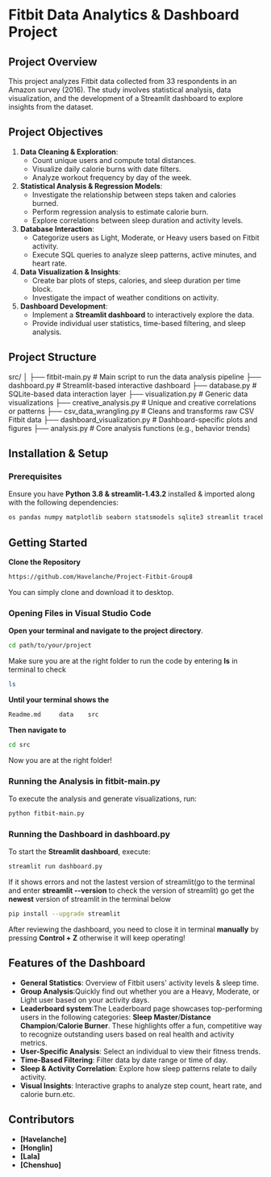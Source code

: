# Fitbit Data Analytics & Dashboard Project

## Project Overview
This project analyzes Fitbit data collected from 33 respondents in an Amazon survey (2016). The study involves statistical analysis, data visualization, and the development of a Streamlit dashboard to explore insights from the dataset.

## Project Objectives
1. **Data Cleaning & Exploration**:
   - Count unique users and compute total distances.
   - Visualize daily calorie burns with date filters.
   - Analyze workout frequency by day of the week.
2. **Statistical Analysis & Regression Models**:
   - Investigate the relationship between steps taken and calories burned.
   - Perform regression analysis to estimate calorie burn.
   - Explore correlations between sleep duration and activity levels.
3. **Database Interaction**:
   - Categorize users as Light, Moderate, or Heavy users based on Fitbit activity.
   - Execute SQL queries to analyze sleep patterns, active minutes, and heart rate.
4. **Data Visualization & Insights**:
   - Create bar plots of steps, calories, and sleep duration per time block.
   - Investigate the impact of weather conditions on activity.
5. **Dashboard Development**:
   - Implement a **Streamlit dashboard** to interactively explore the data.
   - Provide individual user statistics, time-based filtering, and sleep analysis.
     
## Project Structure

src/
│
├── fitbit-main.py               # Main script to run the data analysis pipeline
├── dashboard.py                 # Streamlit-based interactive dashboard
├── database.py                  # SQLite-based data interaction layer
├── visualization.py            # Generic data visualizations
├── creative_analysis.py        # Unique and creative correlations or patterns
├── csv_data_wrangling.py       # Cleans and transforms raw CSV Fitbit data
├── dashboard_visualization.py  # Dashboard-specific plots and figures
├── analysis.py                 # Core analysis functions (e.g., behavior trends)



## Installation & Setup
### Prerequisites
Ensure you have **Python 3.8 & streamlit-1.43.2** installed & imported along with the following dependencies:
```bash
os pandas numpy matplotlib seaborn statsmodels sqlite3 streamlit traceback stats  matplotlib.cm matplotlib.pyplot statsmodels.api shapiro plotly.express statsmodels.formula.api 
```
## Getting Started
**Clone the Repository**
```bash
https://github.com/Havelanche/Project-Fitbit-Group8
```
You can simply clone and download it to desktop.

### Opening Files in Visual Studio Code
**Open your terminal and navigate to the project directory**.
```bash
cd path/to/your/project
```
Make sure you are at the right folder to run the code by entering **ls** in terminal to check
```bash
ls
```
**Until your terminal shows the**
```bash 
Readme.md     data    src
```
**Then navigate to**
```bash
cd src
```
Now you are at the right folder!
### Running the Analysis in fitbit-main.py
To execute the analysis and generate visualizations, run:
```bash
python fitbit-main.py
```
### Running the Dashboard in dashboard.py
To start the **Streamlit dashboard**, execute:
```bash
streamlit run dashboard.py
```
If it shows errors and not the lastest version of streamlit(go to the terminal and enter **streamlit --version** to check the version of streamlit)
go get the **newest** version of streamlit in the terminal below
```bash
pip install --upgrade streamlit
```
After reviewing the dashboard, you need to close it in terminal **manually** by pressing **Control + Z** otherwise it will keep operating!

## Features of the Dashboard
- **General Statistics**: Overview of Fitbit users' activity levels & sleep time.
- **Group Analysis**:Quickly find out whether you are a Heavy, Moderate, or Light user based on your activity days.
- **Leaderboard system**:The Leaderboard page showcases top-performing users in the following categories:
**Sleep Master**/**Distance Champion**/**Calorie Burner**.
These highlights offer a fun, competitive way to recognize outstanding users based on real health and activity metrics.
- **User-Specific Analysis**: Select an individual to view their fitness trends.
- **Time-Based Filtering**: Filter data by date range or time of day.
- **Sleep & Activity Correlation**: Explore how sleep patterns relate to daily activity.
- **Visual Insights**: Interactive graphs to analyze step count, heart rate, and calorie burn.etc.




## Contributors

- **[Havelanche]**
- **[Honglin]**
- **[Lala]**
- **[Chenshuo]**
